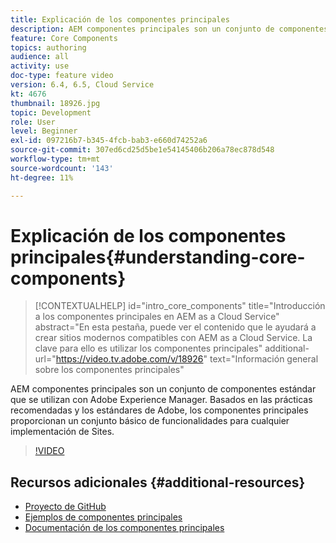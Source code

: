 ```yaml
---
title: Explicación de los componentes principales
description: AEM componentes principales son un conjunto de componentes estándar que se utilizan con Adobe Experience Manager. Basados en las prácticas recomendadas y los estándares de Adobe, los componentes principales proporcionan un conjunto básico de funcionalidades para cualquier implementación de Sites.
feature: Core Components
topics: authoring
audience: all
activity: use
doc-type: feature video
version: 6.4, 6.5, Cloud Service
kt: 4676
thumbnail: 18926.jpg
topic: Development
role: User
level: Beginner
exl-id: 097216b7-b345-4fcb-bab3-e660d74252a6
source-git-commit: 307ed6cd25d5be1e54145406b206a78ec878d548
workflow-type: tm+mt
source-wordcount: '143'
ht-degree: 11%

---
```


# Explicación de los componentes principales{#understanding-core-components}

>[!CONTEXTUALHELP]
>id="intro_core_components"
>title="Introducción a los componentes principales en AEM as a Cloud Service"
>abstract="En esta pestaña, puede ver el contenido que le ayudará a crear sitios modernos compatibles con AEM as a Cloud Service. La clave para ello es utilizar los componentes principales"
>additional-url="https://video.tv.adobe.com/v/18926" text="Información general sobre los componentes principales"

AEM componentes principales son un conjunto de componentes estándar que se utilizan con Adobe Experience Manager. Basados en las prácticas recomendadas y los estándares de Adobe, los componentes principales proporcionan un conjunto básico de funcionalidades para cualquier implementación de Sites.

>[!VIDEO](https://video.tv.adobe.com/v/18926/?quality=12&learn=on)

## Recursos adicionales {#additional-resources}

* [Proyecto de GitHub](https://github.com/adobe/aem-core-wcm-components)
* [Ejemplos de componentes principales](https://www.aemcomponents.dev/)
* [Documentación de los componentes principales](https://experienceleague.adobe.com/docs/experience-manager-core-components/using/introduction.html?lang=es)
